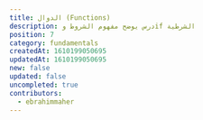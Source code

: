 ```yaml
---
title: الدوال (Functions)
description: درس يوضح مفهوم الشروط وif الشرطية
position: 7
category: fundamentals
createdAt: 1610199050695
updatedAt: 1610199050695
new: false
updated: false
uncompleted: true
contributors:
  - ebrahimmaher
---
```



